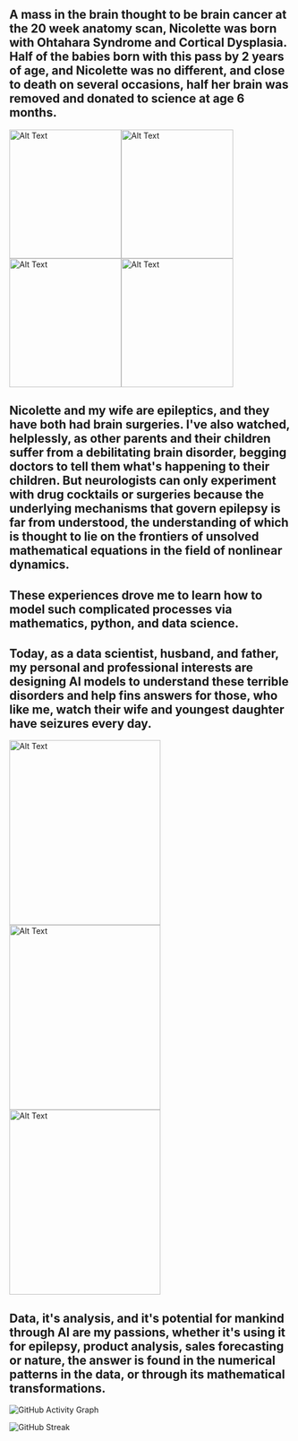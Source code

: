 ## A mass in the brain thought to be brain cancer at the 20 week anatomy scan, Nicolette was born with Ohtahara Syndrome and Cortical Dysplasia. Half of the babies born with this pass by 2 years of age, and Nicolette was no different, and close to death on several occasions, half her brain was removed and donated to science at age 6 months. 

<img src="https://github.com/eipiisneg1/eipiisneg1/blob/678caab409f8d7c7c92330eb5ec24c14af0772d6/nico%20photos/https:/github.com/eipiisneg1/eipiisneg1/blob/main/IMG_0452.JPG" alt="Alt Text" style="width:200px;height:230px;"><img src="https://github.com/eipiisneg1/eipiisneg1/blob/678caab409f8d7c7c92330eb5ec24c14af0772d6/nico%20photos/https:/github.com/eipiisneg1/eipiisneg1/blob/main/IMG_0595.JPG" alt="Alt Text" style="width:200px;height:230px;"><img src="https://github.com/eipiisneg1/eipiisneg1/blob/678caab409f8d7c7c92330eb5ec24c14af0772d6/nico%20photos/https:/github.com/eipiisneg1/eipiisneg1/blob/main/IMG_0351.JPG" alt="Alt Text" style="width:200px;height:230px;"><img src="https://github.com/eipiisneg1/eipiisneg1/blob/678caab409f8d7c7c92330eb5ec24c14af0772d6/nico%20photos/https:/github.com/eipiisneg1/eipiisneg1/blob/main/IMG_0085.JPG" alt="Alt Text" style="width:200px;height:230px;">

## Nicolette and my wife are epileptics, and they have both had brain surgeries. I've also watched, helplessly, as other parents and their children suffer from a debilitating brain disorder, begging doctors to tell them what's happening to their children. But neurologists can only experiment with drug cocktails or surgeries because the underlying mechanisms that govern epilepsy is far from understood, the understanding of which is thought to lie on the frontiers of unsolved mathematical equations in the field of nonlinear dynamics. 

## These experiences drove me to learn how to model such complicated processes via mathematics, python, and data science. 

## Today, as a data scientist, husband, and father, my personal and professional interests are designing AI models to understand these terrible disorders and help fins answers for those, who like me, watch their wife and youngest daughter have seizures every day. 

<img src="https://github.com/eipiisneg1/eipiisneg1/blob/72cf5dfa2d5bb3f13ed709c3861019937e175105/nico%20photos/https:/github.com/eipiisneg1/eipiisneg1/blob/main/IMG_1085.jpeg" alt="Alt Text" style="width:270px;height:330px;"><img src="https://github.com/eipiisneg1/eipiisneg1/blob/678caab409f8d7c7c92330eb5ec24c14af0772d6/nico%20photos/https:/github.com/eipiisneg1/eipiisneg1/blob/main/Image%204-3-23%20at%2022.20.jpg" alt="Alt Text" style="width:270px;height:330px;"><img src="https://github.com/eipiisneg1/eipiisneg1/blob/678caab409f8d7c7c92330eb5ec24c14af0772d6/nico%20photos/https:/github.com/eipiisneg1/eipiisneg1/blob/main/68125423172__8C371224-70B7-41DC-9A35-79C382E58FBC.jpeg" alt="Alt Text" style="width:270px;height:330px;">

## Data, it's analysis, and it's potential for mankind through AI are my passions, whether it's using it for epilepsy, product analysis, sales forecasting or  nature, the answer is found in the numerical patterns in the data, or through its mathematical transformations. 

![GitHub Activity Graph](https://activity-graph.herokuapp.com/graph?username=yeipiisneg1&theme=react-dark&area=true)

![GitHub Streak](https://github-readme-streak-stats.herokuapp.com/?user=yeipiisneg1&theme=dark)

